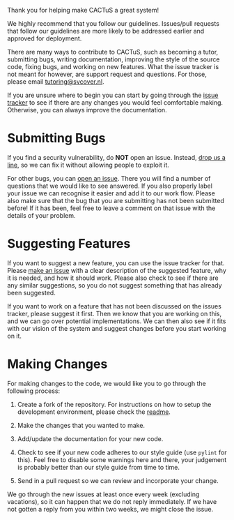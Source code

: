 Thank you for helping make CACTuS a great system!

We highly recommend that you follow our guidelines. Issues/pull requests that
follow our guidelines are more likely to be addressed earlier and approved for
deployment.

There are many ways to contribute to CACTuS, such as becoming a tutor,
submitting bugs, writing documentation, improving the style of the source code,
fixing bugs, and working on new features. What the issue tracker is not meant
for however, are support request and questions. For those, please email
[tutoring@svcover.nl][email].

If you are unsure where to begin you can start by going through the [issue
tracker][issue tracker] to see if there are any changes you would feel
comfortable making. Otherwise, you can always improve the documentation.

# Submitting Bugs
If you find a security vulnerability, do **NOT** open an issue. Instead, [drop
us a line][email], so we can fix it without allowing people to exploit it.

For other bugs, you can [open an issue][new issue]. There you will find a number
of questions that we would like to see answered. If you also properly label your
issue we can recognise it easier and add it to our work flow. Please also make
sure that the bug that you are submitting has not been submitted before! If it
has been, feel free to leave a comment on that issue with the details of your
problem.

# Suggesting Features
If you want to suggest a new feature, you can use the issue tracker for that.
Please [make an issue][new issue] with a clear description of the suggested
feature, why it is needed, and how it should work. Please also check to see if
there are any similar suggestions, so you do not suggest something that has
already been suggested.

If you want to work on a feature that has not been discussed on the issues
tracker, please suggest it first. Then we know that you are working on this, and
we can go over potential implementations. We can then also see if it fits with
our vision of the system and suggest changes before you start working on it.

# Making Changes
For making changes to the code, we would like you to go through the following
process:

1. Create a fork of the repository. For instructions on how to setup the
   development environment, please check the [readme][readme].

2. Make the changes that you wanted to make.

3. Add/update the documentation for your new code.

4. Check to see if your new code adheres to our style guide (use `pylint` for
    this). Feel free to disable some warnings here and there, your judgement is
    probably better than our style guide from time to time.

5. Send in a pull request so we can review and incorporate your change.

We go through the new issues at least once every week (excluding vacations), so
it can happen that we do not reply immediately. If we have not gotten a reply
from you within two weeks, we might close the issue.

[email]: mailto:tutoring@svcover.nl
[issue tracker]: https://github.com/StudCee/tutoring/issues
[new issue]: https://github.com/StudCee/tutoring/issues/new
[readme]: https://github.com/StudCee/tutoring/blob/dev/README.md
